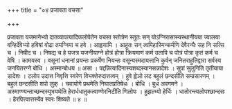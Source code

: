 +++
title = "०४ प्रजावता वचसा"

+++

प्रजावता यजमानेभ्यो दातव्यापत्यादिफलोपेतेन वचसा स्तोत्रेण स्तुतः सन् योऽग्निरासास्यस्थानीयया ज्वालया वन्हिर्देवेभ्यो हविषां वोढा तमग्निमा च हवे । आह्वयामि । आहूतः सन् त्वमिहास्मिन्कर्मणि देवैरन्यैः सह नि सत्सि च । निषीद च । निषद्य च हे यजत्र यजनीयाग्ने होत्रं होत्रा क्रियमाणं कर्म उतापि च पोत्रं पोत्रा कृतं कर्म च वेषि । कामयस्व । वसूनां धनानां प्रयन्तः प्रकर्षेण नियन्तः वसून्यस्मदायत्तानि कुर्वन् जनितराहुतिद्वारा सर्वस्य जनयितरग्ने बोधि । अस्मान्बोधय ॥ असा । पद्दन्नित्यादिनास्यशब्दस्यानसन्नादेशः । सुपां सुलुगिति तृतीयाया डादेशः । टलोप उदात्त निवृत्ति स्वरेण विभक्तेरुदात्तत्वम् । हुवे ह्वेञो लट बहुलं छन्दसीति सम्प्रसारणम् । बहुलं छन्दसीति शपो लुक् । चवायोगे प्रथमेति निघातप्रतिषेधः । बोधि । बुध अवगमने । अस्माण्ण्यन्ताच्छन्दस्युभयथेति हेरार्धधातुकत्वाण्णेरनिटीति णिलोपः । हुझल्भ्यो हेर्धिः । धातोरन्त्यलोपश्छान्दसः । हेरपित्त्वात्तस्यैव स्वरः शिष्यते ॥ ४ ॥